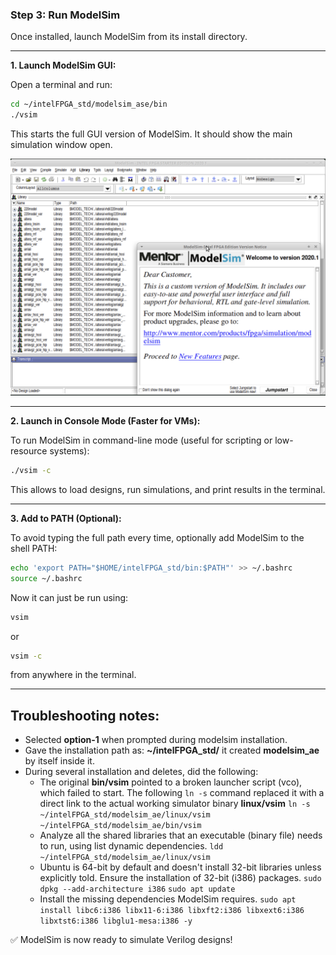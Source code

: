 ### Step 3: Run ModelSim

Once installed, launch ModelSim from its install directory.

---

**1. Launch ModelSim GUI:**

Open a terminal and run:

```bash
cd ~/intelFPGA_std/modelsim_ase/bin
./vsim
```

This starts the full GUI version of ModelSim. It should show the main simulation window open.

<img src="images/vsim_from_bin.png" width="600">

---

**2. Launch in Console Mode (Faster for VMs):**

To run ModelSim in command-line mode (useful for scripting or low-resource systems):

```bash
./vsim -c
```

This allows to load designs, run simulations, and print results in the terminal.

---

**3. Add to PATH (Optional):**

To avoid typing the full path every time, optionally add ModelSim to the shell PATH:

```bash
echo 'export PATH="$HOME/intelFPGA_std/bin:$PATH"' >> ~/.bashrc
source ~/.bashrc
```

Now it can just be run using:

```bash
vsim
```

or

```bash
vsim -c
```

from anywhere in the terminal.

---

## Troubleshooting notes:

- Selected **option-1** when prompted during modelsim installation.
- Gave the installation path as: **~/intelFPGA_std/** it created **modelsim_ae** by itself inside it.
- During several installation and deletes, did the following:
  - The original **bin/vsim** pointed to a broken launcher script (vco), which failed to start.
    The following `ln -s` command replaced it with a direct link to the actual working simulator binary **linux/vsim**
    `ln -s ~/intelFPGA_std/modelsim_ae/linux/vsim ~/intelFPGA_std/modelsim_ae/bin/vsim`
  - Analyze all the shared libraries that an executable (binary file) needs to run, using list dynamic dependencies.
    `ldd ~/intelFPGA_std/modelsim_ae/linux/vsim`
  - Ubuntu is 64-bit by default and doesn't install 32-bit libraries unless explicitly told.
    Ensure the installation of 32-bit (i386) packages.
    `sudo dpkg --add-architecture i386`
    `sudo apt update`
  - Install the missing dependencies ModelSim requires.
    `sudo apt install libc6:i386 libx11-6:i386 libxft2:i386 libxext6:i386 libxtst6:i386 libglu1-mesa:i386 -y`
    
    
✅ ModelSim is now ready to simulate Verilog designs!
    


